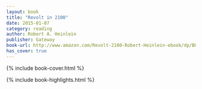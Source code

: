```yaml
---
layout: book
title: "Revolt in 2100"
date: 2015-01-07
category: reading
author: Robert A. Heinlein
publisher: Gateway
book-url: http://www.amazon.com/Revolt-2100-Robert-Heinlein-ebook/dp/B00QFLKOKY/
has_cover: true
---
```

{% include book-cover.html %}

{% include book-highlights.html %}
